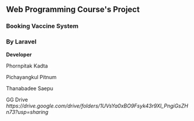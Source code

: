 <h2>Web Programming Course's Project</h2>
<h3>Booking Vaccine System</h3>
<h3>By Laravel</h3>

<b>Developer</b>

<p>Phornpitak Kadta</p>
<p>Pichayangkul Pitnum</p>
<p>Thanabadee Saepu</p>
<p>GG Drive  <i>https://drive.google.com/drive/folders/1UVsYa0xBO9Fsyk43r9Xl_PngiGsZHn73?usp=sharing</i></p>
